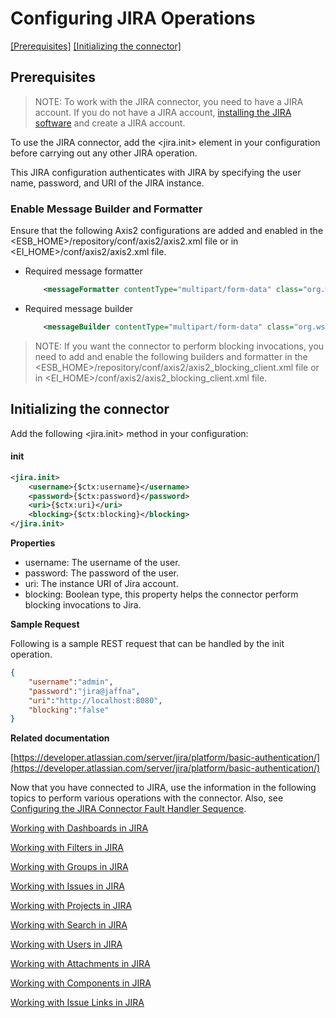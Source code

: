 # Configuring JIRA Operations

[[Prerequisites]](#Prerequisites) [[Initializing the connector]](#initializing-the-connector)

## Prerequisites

> NOTE: To work with the JIRA connector, you need to have a JIRA account. If you do not have a JIRA account, [installing the JIRA software](https://confluence.atlassian.com/jirasoftwareserver/installing-jira-software-938845212.html) and create a JIRA account.

To use the JIRA connector, add the <jira.init> element in your configuration before carrying out any other JIRA operation.

This JIRA configuration authenticates with JIRA by specifying the user name, password, and URI of the JIRA instance.

### Enable Message Builder and Formatter

Ensure that the following Axis2 configurations are added and enabled in the <ESB_HOME>/repository/conf/axis2/axis2.xml file or in <EI_HOME>/conf/axis2/axis2.xml file.

* Required message formatter

    ```xml
        <messageFormatter contentType="multipart/form-data" class="org.wso2.carbon.relay.ExpandingMessageFormatter"/>
    ```
* Required message builder

    ```xml
        <messageBuilder contentType="multipart/form-data" class="org.wso2.carbon.relay.BinaryRelayBuilder"/>
    ```


> NOTE: If you want the connector to perform blocking invocations, you need to add and enable the following builders and formatter in the <ESB_HOME>/repository/conf/axis2/axis2_blocking_client.xml file or in <EI_HOME>/conf/axis2/axis2_blocking_client.xml file.

## Initializing the connector

Add the following <jira.init>  method in your configuration:
 
#### init
```xml
<jira.init>
    <username>{$ctx:username}</username>
    <password>{$ctx:password}</password>
    <uri>{$ctx:uri}</uri>
    <blocking>{$ctx:blocking}</blocking>
</jira.init>
```
**Properties** 
* username: The username of the user.
* password: The password of the user.
* uri: The instance URI of Jira account.
* blocking: Boolean type, this property helps the connector perform blocking invocations to Jira.

**Sample Request**

Following is a sample REST request that can be handled by the init operation.

```json
{
    "username":"admin",
    "password":"jira@jaffna",
    "uri":"http://localhost:8080",
    "blocking":"false"
}
```

**Related  documentation**

[https://developer.atlassian.com/server/jira/platform/basic-authentication/](https://developer.atlassian.com/server/jira/platform/basic-authentication/)

Now that you have connected to JIRA, use the information in the following topics to perform various operations with the connector. Also, see [Configuring the JIRA Connector Fault Handler Sequence](fault_handler_sequence.md).

[Working with Dashboards in JIRA](dashboards.md)

[Working with Filters in JIRA](filters.md)

[Working with Groups in JIRA](groups.md)

[Working with Issues in JIRA](issues.md)

[Working with Projects in JIRA](projects.md)

[Working with Search in JIRA](search.md)

[Working with Users in JIRA](users.md)

[Working with Attachments in JIRA](attachments.md)

[Working with Components in JIRA](components.md)

[Working with Issue Links in JIRA](links.md)